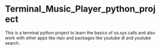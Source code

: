# Terminal_Music_Player_python_project
This is a terminal python project to learn the basics of os.sys calls and also work with other apps like mpv and packages like youtube dl and youtube search.
